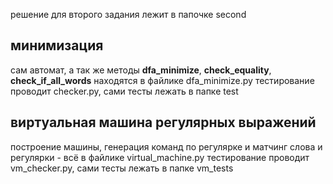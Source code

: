 решение для второго задания лежит в папочке second 

## минимизация

сам автомат, а так же методы **dfa_minimize**, **check_equality**, **check_if_all_words** находятся в файлике dfa_minimize.py
тестирование проводит checker.py, сами тесты лежать в папке test

## виртуальная машина регулярных выражений

построение машины, генерация команд по регулярке и матчинг слова и регулярки - всё в файлике virtual_machine.py
тестирование проводит vm_checker.py, сами тесты лежать в папке vm_tests
